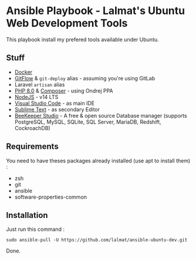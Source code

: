 # Ansible Playbook - Lalmat's Ubuntu Web Development Tools

This playbook install my prefered tools available under Ubuntu.

## Stuff
- [Docker](https://www.docker.com/)
- [GitFlow](https://www.atlassian.com/fr/git/tutorials/comparing-workflows/gitflow-workflow) & `git-deploy` alias - assuming you're using GitLab
- Laravel `artisan` alias
- [PHP 8.0](https://www.gnome.org/) & [Composer](https://getcomposer.org/) - using Ondrej PPA
- [NodeJS](https://nodejs.org/en/) - v14 LTS
- [Visual Studio Code](https://code.visualstudio.com/) - as main IDE
- [Sublime Text](https://www.sublimetext.com/) - as secondary Editor
- [BeeKeeper Studio](https://www.beekeeperstudio.io/) - A free & open source Database manager (supports PostgreSQL, MySQL, SQLite, SQL Server, MariaDB, Redshift, CockroachDB)
## Requirements

You need to have theses packages already installed (use apt to install them) :
- zsh
- git
- ansible
- software-properties-common

## Installation

Just run this command :

`sudo ansible-pull -U https://github.com/lalmat/ansible-ubuntu-dev.git`

Done.